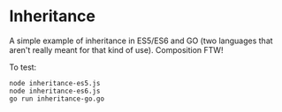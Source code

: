 Inheritance
===========

A simple example of inheritance in ES5/ES6 and GO (two languages that aren't really meant for that kind of use). Composition FTW!

To test:

```shell
node inheritance-es5.js
node inheritance-es6.js
go run inheritance-go.go
```